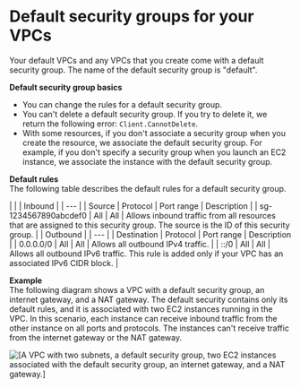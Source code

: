 # Default security groups for your VPCs<a name="default-security-group"></a>

Your default VPCs and any VPCs that you create come with a default security group\. The name of the default security group is "default"\.

**Default security group basics**
+ You can change the rules for a default security group\.
+ You can't delete a default security group\. If you try to delete it, we return the following error: `Client.CannotDelete`\.
+ With some resources, if you don't associate a security group when you create the resource, we associate the default security group\. For example, if you don't specify a security group when you launch an EC2 instance, we associate the instance with the default security group\.

**Default rules**  
The following table describes the default rules for a default security group\.


| 
| 
| Inbound | 
| --- |
| Source | Protocol | Port range | Description | 
| sg\-1234567890abcdef0  | All | All | Allows inbound traffic from all resources that are assigned to this security group\. The source is the ID of this security group\. | 
|  Outbound  | 
| --- |
| Destination | Protocol | Port range | Description | 
| 0\.0\.0\.0/0 | All | All | Allows all outbound IPv4 traffic\. | 
| ::/0 | All | All | Allows all outbound IPv6 traffic\. This rule is added only if your VPC has an associated IPv6 CIDR block\. | 

**Example**  
The following diagram shows a VPC with a default security group, an internet gateway, and a NAT gateway\. The default security contains only its default rules, and it is associated with two EC2 instances running in the VPC\. In this scenario, each instance can receive inbound traffic from the other instance on all ports and protocols\. The instances can't receive traffic from the internet gateway or the NAT gateway\.

![\[A VPC with two subnets, a default security group, two EC2 instances associated with the default security group, an internet gateway, and a NAT gateway.\]](http://docs.aws.amazon.com/vpc/latest/userguide/images/default-security-group.png)